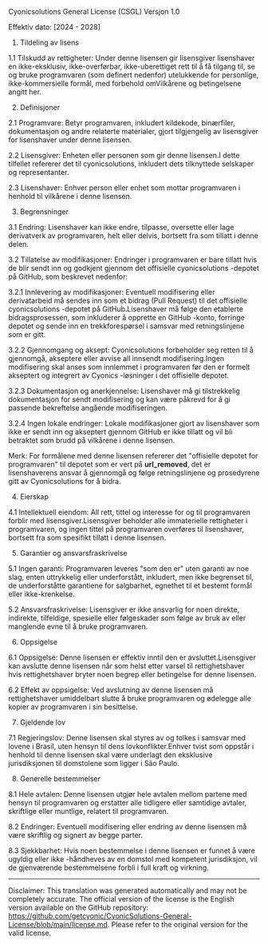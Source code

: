 Cyonicsolutions General License (CSGL)
Versjon 1.0

Effektiv dato: [2024 - 2028]

1. Tildeling av lisens

1.1 Tilskudd av rettigheter: Under denne lisensen gir lisensgiver lisenshaver en ikke-eksklusiv, ikke-overførbar, ikke-uberettiget rett til å få tilgang til, se og bruke programvaren (som definert nedenfor) utelukkende for personlige, ikke-kommersielle formål, med forbehold omVilkårene og betingelsene angitt her.

2. Definisjoner

2.1 Programvare: Betyr programvaren, inkludert kildekode, binærfiler, dokumentasjon og andre relaterte materialer, gjort tilgjengelig av lisensgiver for lisenshaver under denne lisensen.

2.2 Lisensgiver: Enheten eller personen som gir denne lisensen.I dette tilfellet refererer det til cyonicsolutions, inkludert dets tilknyttede selskaper og representanter.

2.3 Lisenshaver: Enhver person eller enhet som mottar programvaren i henhold til vilkårene i denne lisensen.

3. Begrensninger

3.1 Endring: Lisenshaver kan ikke endre, tilpasse, oversette eller lage derivatverk av programvaren, helt eller delvis, bortsett fra som tillatt i denne delen.

3.2 Tillatelse av modifikasjoner: Endringer i programvaren er bare tillatt hvis de blir sendt inn og godkjent gjennom det offisielle cyonicsolutions -depotet på GitHub, som beskrevet nedenfor:

3.2.1 Innlevering av modifikasjoner: Eventuell modifisering eller derivatarbeid må sendes inn som et bidrag (Pull Request) til det offisielle cyonicsolutions -depotet på GitHub.Lisenshaver må følge den etablerte bidragsprosessen, som inkluderer å opprette en GitHub -konto, forringe depotet og sende inn en trekkforespørsel i samsvar med retningslinjene som er gitt.

3.2.2 Gjennomgang og aksept: Cyonicsolutions forbeholder seg retten til å gjennomgå, akseptere eller avvise all innsendt modifisering.Ingen modifisering skal anses som innlemmet i programvaren før den er formelt akseptert og integrert av Cyonics -løsninger i det offisielle depotet.

3.2.3 Dokumentasjon og anerkjennelse: Lisenshaver må gi tilstrekkelig dokumentasjon for sendt modifisering og kan være påkrevd for å gi passende bekreftelse angående modifiseringen.

3.2.4 Ingen lokale endringer: Lokale modifikasjoner gjort av lisenshaver som ikke er sendt inn og akseptert gjennom GitHub er ikke tillatt og vil bli betraktet som brudd på vilkårene i denne lisensen.

Merk: For formålene med denne lisensen refererer det "offisielle depotet for programvaren" til depotet som er vert på __url_removed__, det er lisenshaverens ansvar å gjennomgå og følge retningslinjene og prosedyrene gitt av Cyonicsolutions for å bidra.

4. Eierskap

4.1 Intellektuell eiendom: All rett, tittel og interesse for og til programvaren forblir med lisensgiver.Lisensgiver beholder alle immaterielle rettigheter i programvaren, og ingen tittel på programvaren overføres til lisenshaver, bortsett fra som spesifikt tillatt i denne lisensen.

5. Garantier og ansvarsfraskrivelse

5.1 Ingen garanti: Programvaren leveres "som den er" uten garanti av noe slag, enten uttrykkelig eller underforstått, inkludert, men ikke begrenset til, de underforståtte garantiene for salgbarhet, egnethet til et bestemt formål eller ikke-krenkelse.

5.2 Ansvarsfraskrivelse: Lisensgiver er ikke ansvarlig for noen direkte, indirekte, tilfeldige, spesielle eller følgeskader som følge av bruk av eller manglende evne til å bruke programvaren.

6. Oppsigelse

6.1 Oppsigelse: Denne lisensen er effektiv inntil den er avsluttet.Lisensgiver kan avslutte denne lisensen når som helst etter varsel til rettighetshaver hvis rettighetshaver bryter noen begrep eller betingelse for denne lisensen.

6.2 Effekt av oppsigelse: Ved avslutning av denne lisensen må rettighetshaver umiddelbart slutte å bruke programvaren og ødelegge alle kopier av programvaren i sin besittelse.

7. Gjeldende lov

7.1 Regjeringslov: Denne lisensen skal styres av og tolkes i samsvar med lovene i Brasil, uten hensyn til dens lovkonflikter.Enhver tvist som oppstår i henhold til denne lisensen skal være underlagt den eksklusive jurisdiksjonen til domstolene som ligger i São Paulo.

8. Generelle bestemmelser

8.1 Hele avtalen: Denne lisensen utgjør hele avtalen mellom partene med hensyn til programvaren og erstatter alle tidligere eller samtidige avtaler, skriftlige eller muntlige, relatert til programvaren.

8.2 Endringer: Eventuell modifisering eller endring av denne lisensen må være skriftlig og signert av begge parter.

8.3 Sjekkbarhet: Hvis noen bestemmelse i denne lisensen er funnet å være ugyldig eller ikke -håndheves av en domstol med kompetent jurisdiksjon, vil de gjenværende bestemmelsene forbli i full kraft og virkning.

---
Disclaimer: This translation was generated automatically and may not be completely accurate. The official version of the license is the English version available on the GitHub repository: https://github.com/getcyonic/CyonicSolutions-General-License/blob/main/license.md. Please refer to the original version for the valid license.